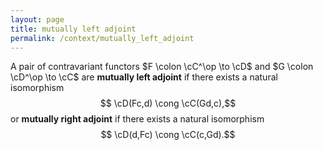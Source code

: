 ```yaml
---
layout: page
title: mutually left adjoint
permalink: /context/mutually_left_adjoint
---
```

A pair of contravariant functors $F \colon \cC^\op \to \cD$ and $G \colon \cD^\op \to \cC$ are **mutually left adjoint** if there exists a natural isomorphism $$ \cD(Fc,d) \cong \cC(Gd,c),$$ or **mutually right adjoint** if there exists a natural isomorphism $$ \cD(d,Fc) \cong \cC(c,Gd).$$
